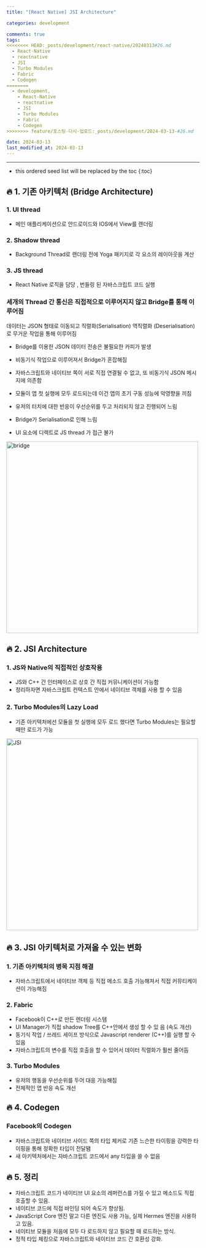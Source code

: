 ```yaml
---
title: "[React Native] JSI Architecture"

categories: development

comments: true
tags:
<<<<<<<< HEAD:_posts/development/react-native/20240313#26.md
  - React-Native
  - reactnative
  - JSI
  - Turbo Modules
  - Fabric
  - Codegen
========
  - development,
    - React-Native
    - reactnative
    - JSI
    - Turbo Modules
    - Fabric
    - Codegen
>>>>>>>> feature/포스팅-다시-업로드:_posts/development/2024-03-13-#26.md

date: 2024-03-13
last_modified_at: 2024-03-13
---
```


---

<!-- prettier-ignore -->
* this ordered seed list will be replaced by the toc 
{:toc}

## **🔥 1. 기존 아키텍처 (Bridge Architecture)**

### 1. UI thread

- 메인 애플리케이션으로 안드로이드와 IOS에서 View를 렌더링

### 2. Shadow thread

- Background Thread로 랜더링 전에 Yoga 패키지로 각 요소의 레이아웃을 계산

### 3. JS thread

- React Native 로직을 담당 , 번들링 된 자바스크립트 코드 실행

### 세개의 Thread 간 통신은 직접적으로 이루어지지 않고 Bridge를 통해 이루어짐

데이터는 JSON 형태로 이동되고 직렬화(Serialisation) 역직렬화 (Deserialisation)로 무거운 작업을 통해 이루어짐

- Bridge를 이용한 JSON 데이터 전송은 불필요한 카피가 발생
- 비동기식 작업으로 이루어져서 Bridge가 혼잡해짐

- 자바스크립트와 네이티브 쪽이 서로 직접 연결될 수 없고, 또 비동기식 JSON 메시지에 의존함
- 모듈이 앱 첫 실행에 모두 로드되는데 이건 앱의 초기 구동 성능에 악영향을 끼침
- 유저의 터치에 대한 반응이 우선순위를 두고 처리되지 않고 진행되어 느림
- Bridge가 Serialisation로 인해 느림
- UI 요소에 디렉트로 JS thread 가 접근 불가

<img width="500" alt="bridge" src="https://github.com/kdn0325/kdn0325.github.io/assets/91298955/387adfef-e4e8-4949-b72d-3953bdbfca02">

## **🔥 2. JSI Architecture**

### 1. JS와 Native의 직접적인 상호작용

- JS와 C++ 간 인터페이스로 상호 간 직접 커뮤니케이션이 가능함
- 정리하자면 자바스크립트 컨텍스트 안에서 네이티브 객체를 사용 할 수 있음

### 2. Turbo Modules의 Lazy Load

- 기존 아키텍처에선 모듈을 첫 실행에 모두 로드 했다면 Turbo Modules는 필요할 때만 로드가 가능

<img width="500" alt="JSI" src="https://github.com/kdn0325/kdn0325.github.io/assets/91298955/10001a9f-9410-40a5-b843-db29b6f11b6a">

## **🔥 3. JSI 아키텍처로 가져올 수 있는 변화**

### 1. 기존 아키텍처의 병목 지점 해결

- 자바스크립트에서 네이티브 객체 등 직접 메소드 호출 가능해져서 직접 커뮤티케이션이 가능해짐

### 2. Fabric

- Facebook이 C++로 만든 렌더링 시스템
- UI Manager가 직접 shadow Tree를 C++안에서 생성 할 수 있 음 (속도 개선)
- 동기식 작업 / 쓰레드 세이프 방식으로 Javascript renderer (C++)를 실행 할 수 있음
- 자바스크립트의 변수를 직접 호출을 할 수 있어서 데이터 직렬화가 훨씬 줄어듬

### 3. Turbo Modules

- 유저의 행동을 우선순위를 두어 대응 가능해짐
- 전체적인 앱 반응 속도 개선

## **🔥 4.** Codegen

### Facebook의 Codegen

- 자바스크립트와 네이티브 사이드 쪽의 타입 체커로 기존 느슨한 타이핑을 강력한 타이핑을 통해 정확한 타입이 전달됌
- 새 아키텍처에서는 자바스크립트 코드에서 any 타입을 쓸 수 없음

## **🔥 5. 정리**

- 자바스크립트 코드가 네이티브 UI 요소의 레퍼런스를 가질 수 있고 메소드도 직접 호출할 수 있음.
- 네이티브 코드에 직접 바인딩 되어 속도가 향상됨.
- JavaScript Core 엔진 말고 다른 엔진도 사용 가능, 실제 Hermes 엔진을 사용하고 있음.
- 네이티브 모듈을 처음에 모두 다 로드하지 않고 필요할 때 로드하는 방식.
- 정적 타입 체킹으로 자바스크립트와 네이티브 코드 간 호환성 강화.
